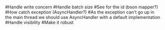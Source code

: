 #Handle write concern
#Handle batch size
#See for the id (bson mapper?)
#How catch exception (AsyncHandler?)
#As the exception can't go up in the main thread we should use AsyncHandler with a default implementation
#Handle visibility
#Make it robust